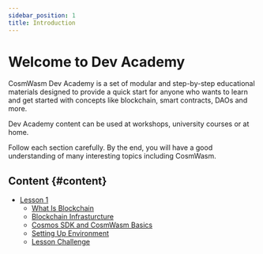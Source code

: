 ```yaml
---
sidebar_position: 1
title: Introduction
---
```


# Welcome to Dev Academy

CosmWasm Dev Academy is a set of modular and step-by-step educational materials designed to provide a quick start for anyone who wants to learn and get started with concepts like blockchain, smart contracts, DAOs and more.

Dev Academy content can be used at workshops, university courses or at home.

Follow each section carefully. By the end, you will have a good understanding of many interesting topics including CosmWasm.

## Content {#content}

- [Lesson 1](basics)
  - [What Is Blockchain](basics/01-what-is-blockchain.md)
  - [Blockchain Infrasturcture](basics/02-infra.md)
  - [Cosmos SDK and CosmWasm Basics](basics/03-cosmos-sdk-cw.md)
  - [Setting Up Environment](basics/04-environment.md)
  - [Lesson Challenge](basics/05-challenge.md)
